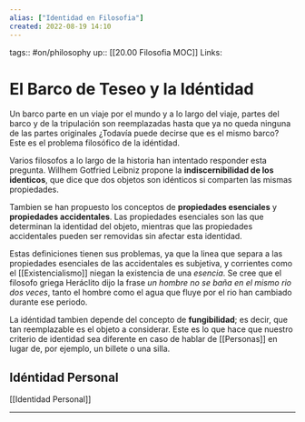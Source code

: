 ```yaml
---
alias: ["Identidad en Filosofia"]
created: 2022-08-19 14:10
---
```

tags:: #on/philosophy 
up:: [[20.00 Filosofia MOC]]
Links: 
# El Barco de Teseo y la Idéntidad
Un barco parte en un viaje por el mundo y a lo largo del viaje, partes del barco y de la tripulación son reemplazadas hasta que ya no queda ninguna de las partes originales ¿Todavía puede decirse que es el mismo barco? Este es el problema filosófico de la idéntidad.

Varios filosofos a lo largo de la historia han intentado responder esta pregunta. Willhem Gotfried Leibniz propone la **indiscernibilidad de los identicos**, que dice que dos objetos son idénticos si comparten las mismas propiedades.

Tambien se han propuesto los conceptos de **propiedades esenciales** y **propiedades accidentales**. Las propiedades esenciales son las que determinan la identidad del objeto, mientras que las propiedades accidentales pueden ser removidas sin afectar esta identidad. 

Estas definiciones tienen sus problemas, ya que la linea que separa a las propiedades esenciales de las accidentales es subjetiva, y corrientes como el [[Existencialismo]] niegan la existencia de una *esencia*. Se cree que el filosofo griega Heráclito dijo la frase *un hombre no se baña en el mismo rio dos veces*, tanto el hombre como el agua que fluye por el rio han cambiado durante ese periodo.

La idéntidad tambien depende del concepto de **fungibilidad**; es decir, que tan reemplazable es el objeto a considerar. Este es lo que hace que nuestro criterio de identidad sea diferente en caso de hablar de [[Personas]] en lugar de, por ejemplo, un billete o una silla.

## Idéntidad Personal
[[Identidad Personal]]
___
